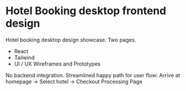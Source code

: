 # Hotel Booking desktop frontend design

Hotel booking desktop design showcase. Two pages.
- React 
- Tailwind 
- UI / UX Wireframes and Prototypes

No backend integration.
Streamlined happy path for user flow: Arrive at homepage -> Select hotel -> Checkout Processing Page
